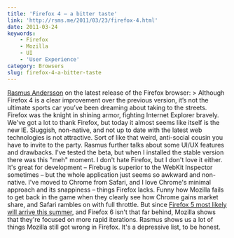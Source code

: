 ```yaml
---
title: 'Firefox 4 – a bitter taste'
link: 'http://rsms.me/2011/03/23/firefox-4.html'
date: 2011-03-24
keywords:
    - Firefox
    - Mozilla
    - UI
    - 'User Experience'
category: Browsers
slug: firefox-4-a-bitter-taste
---
```


[Rasmus Andersson](http://hunch.se) on the latest release of the Firefox browser: > Although Firefox
4 is a clear improvement over the previous version, it’s not the ultimate sports car you’ve been
dreaming about taking to the streets. Firefox was the knight in shining armor, fighting Internet
Explorer bravely. We've got a lot to thank Firefox, but today it almost seems like itself is the new
IE. Sluggish, non-native, and not up to date with the latest web technologies is not attractive.
Sort of like that weird, anti-social cousin you have to invite to the party. Rasmus further talks
about some UI/UX features and drawbacks. I've tested the beta, but when I installed the stable
version there was this "meh" moment. I don't hate Firefox, but I don't love it either. It's great
for development – Firebug is superior to the WebKit Inspector sometimes – but the whole application
just seems so awkward and non-native. I've moved to Chrome from Safari, and I love Chrome's minimal
approach and its snappiness – things Firefox lacks. Funny how Mozilla fails to get back in the game
when they clearly see how Chrome gains market share, and Safari rambles on with full throttle. But
since
[Firefox 5 most likely will arrive this summer](http://www.conceivablytech.com/5342/products/firefox-5-gets-mid-2011-release-date),
and Firefox 6 isn't that far behind, Mozilla shows that they're focused on more rapid iterations.
Rasmus shows us a lot of things Mozilla still got wrong in Firefox. It's a depressive list, to be
honest.
